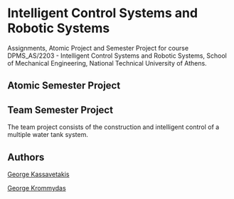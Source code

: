 # Intelligent Control Systems and Robotic Systems

Assignments, Atomic Project and Semester Project for course DPMS_AS/2203 - Intelligent Control Systems and Robotic Systems, School of Mechanical Engineering, National Technical University of Athens.

## Atomic Semester Project


## Team Semester Project

The team project consists of the construction and intelligent control of a multiple water tank system.

## Authors

[George Kassavetakis](https://github.com/Gkassavetakis)

[George Krommydas](https://github.com/GeoKrom)
